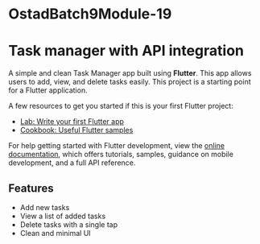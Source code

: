 # OstadBatch9Module-19

# Task manager with API integration
A simple and clean Task Manager app built using **Flutter**. This app allows users to add, view, and delete tasks easily.
This project is a starting point for a Flutter application.

A few resources to get you started if this is your first Flutter project:

- [Lab: Write your first Flutter app](https://docs.flutter.dev/get-started/codelab)
- [Cookbook: Useful Flutter samples](https://docs.flutter.dev/cookbook)

For help getting started with Flutter development, view the 
[online documentation](https://docs.flutter.dev/), which offers tutorials, samples, guidance on mobile development, and a full API reference.

## Features

- Add new tasks
- View a list of added tasks
- Delete tasks with a single tap
- Clean and minimal UI
